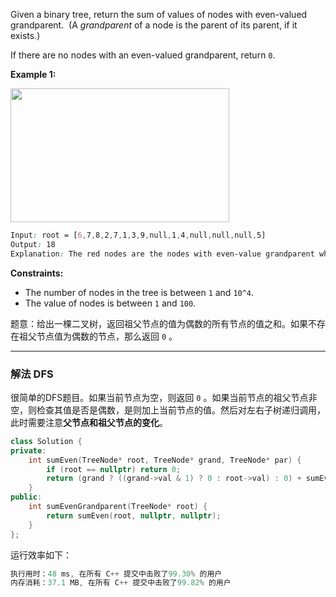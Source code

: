 
<p>Given a binary tree, return the sum of values of nodes with even-valued grandparent.&nbsp; (A <em>grandparent</em> of a node is the parent of its parent, if it exists.)</p>

<p>If there are no nodes with an even-valued grandparent, return&nbsp;<code>0</code>.</p>

 
<p><strong>Example 1:</strong></p>

<p><strong><img style="width: 350px; height: 214px;" src="https://assets.leetcode.com/uploads/2019/07/24/1473_ex1.png" alt=""></strong></p>

```css
Input: root = [6,7,8,2,7,1,3,9,null,1,4,null,null,null,5]
Output: 18
Explanation: The red nodes are the nodes with even-value grandparent while the blue nodes are the even-value grandparents. 
```

 
<p><strong>Constraints:</strong></p>

<ul>
	<li>The number of nodes in the tree is between&nbsp;<code>1</code>&nbsp;and&nbsp;<code>10^4</code>.</li>
	<li>The value of nodes is between&nbsp;<code>1</code>&nbsp;and&nbsp;<code>100</code>.</li>
</ul>

题意：给出一棵二叉树，返回祖父节点的值为偶数的所有节点的值之和。如果不存在祖父节点值为偶数的节点，那么返回 `0` 。

---
### 解法 DFS
很简单的DFS题目。如果当前节点为空，则返回 `0` 。如果当前节点的祖父节点非空，则检查其值是否是偶数，是则加上当前节点的值。然后对左右子树递归调用，此时需要注意**父节点和祖父节点的变化**。
```cpp
class Solution {
private:
    int sumEven(TreeNode* root, TreeNode* grand, TreeNode* par) {
        if (root == nullptr) return 0;  
        return (grand ? ((grand->val & 1) ? 0 : root->val) : 0) + sumEven(root->left, par, root) + sumEven(root->right, par, root);
    }
public:
    int sumEvenGrandparent(TreeNode* root) {
        return sumEven(root, nullptr, nullptr);
    }
};
```
运行效率如下：
```cpp
执行用时：48 ms, 在所有 C++ 提交中击败了99.30% 的用户
内存消耗：37.1 MB, 在所有 C++ 提交中击败了99.82% 的用户
```
